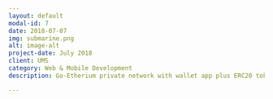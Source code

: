 ```yaml
---
layout: default
modal-id: 7
date: 2018-07-07
img: submarine.png
alt: image-alt
project-date: July 2018
client: UMS
category: Web & Mobile Development
description: Go-Etherium private network with wallet app plus ERC20 token.

---
```

